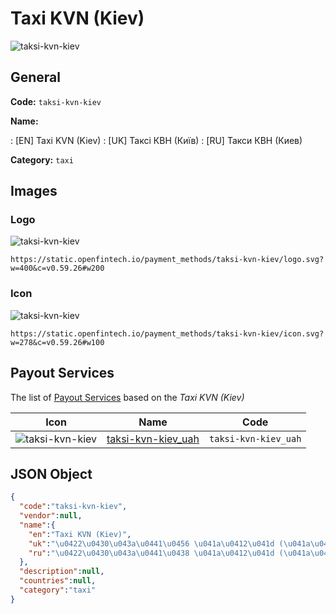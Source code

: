
# Taxi KVN (Kiev) 
![taksi-kvn-kiev](https://static.openfintech.io/payment_methods/taksi-kvn-kiev/logo.svg?w=400&c=v0.59.26#w200)  

## General 
**Code:** `taksi-kvn-kiev` 
 
**Name:** 
 
:	[EN] Taxi KVN (Kiev) 
:	[UK] Таксі КВН (Київ) 
:	[RU] Такси КВН (Киев) 
 
**Category:** `taxi` 
 

## Images 

### Logo 
![taksi-kvn-kiev](https://static.openfintech.io/payment_methods/taksi-kvn-kiev/logo.svg?w=400&c=v0.59.26#w200)  

```
https://static.openfintech.io/payment_methods/taksi-kvn-kiev/logo.svg?w=400&c=v0.59.26#w200
```  

### Icon 
![taksi-kvn-kiev](https://static.openfintech.io/payment_methods/taksi-kvn-kiev/icon.svg?w=278&c=v0.59.26#w100)  

```
https://static.openfintech.io/payment_methods/taksi-kvn-kiev/icon.svg?w=278&c=v0.59.26#w100
```  

## Payout Services 
 
The list of [Payout Services](/payout-services/) based on the _Taxi KVN (Kiev)_ 

|Icon|Name|Code| 
|:---:|:---:|:---:| 
|![taksi-kvn-kiev](https://static.openfintech.io/payout_methods/taksi-kvn-kiev/icon.svg?w=278&c=v0.59.26#w40) |[taksi-kvn-kiev_uah](/payout-services/taksi-kvn-kiev_uah/)|`taksi-kvn-kiev_uah`| 
 

## JSON Object 

```json
{
  "code":"taksi-kvn-kiev",
  "vendor":null,
  "name":{
    "en":"Taxi KVN (Kiev)",
    "uk":"\u0422\u0430\u043a\u0441\u0456 \u041a\u0412\u041d (\u041a\u0438\u0457\u0432)",
    "ru":"\u0422\u0430\u043a\u0441\u0438 \u041a\u0412\u041d (\u041a\u0438\u0435\u0432)"
  },
  "description":null,
  "countries":null,
  "category":"taxi"
}
```  
